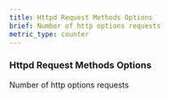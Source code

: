 ```yaml
---
title: Httpd Request Methods Options
brief: Number of http options requests
metric_type: counter
---
```

### Httpd Request Methods Options

Number of http options requests